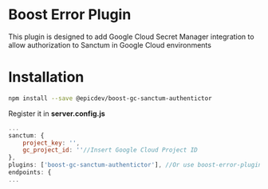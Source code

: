 # Boost Error Plugin
This plugin is designed to add Google Cloud Secret Manager integration to allow authorization to Sanctum in Google Cloud environments

# Installation
```sh
npm install --save @epicdev/boost-gc-sanctum-authentictor
```

Register it in **server.config.js**
```js
...
sanctum: {
    project_key: '',
    gc_project_id: ''//Insert Google Cloud Project ID
},
plugins: ['boost-gc-sanctum-authentictor'], //Or use boost-error-plugin/gc for Google Cloud Error Reporting
endpoints: {
...
```
